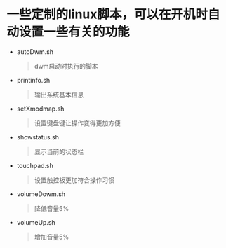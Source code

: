 # 一些定制的linux脚本，可以在开机时自动设置一些有关的功能
* autoDwm.sh
   > dwm启动时执行的脚本
* printinfo.sh
   > 输出系统基本信息
* setXmodmap.sh
   > 设置键盘键让操作变得更加方便
* showstatus.sh
   > 显示当前的状态栏
* touchpad.sh
   > 设置触控板更加符合操作习惯
* volumeDowm.sh
   > 降低音量5%
* volumeUp.sh
   > 增加音量5%
